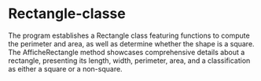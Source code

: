 # Rectangle-classe
The program establishes a Rectangle class featuring functions to compute the perimeter and area, as well as determine whether the shape is a square. The AfficheRectangle method showcases comprehensive details about a rectangle, presenting its length, width, perimeter, area, and a classification as either a square or a non-square.
